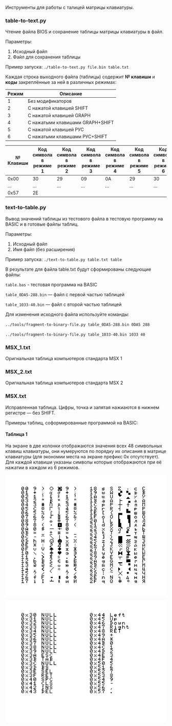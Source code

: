 Инструменты для работы с талицей матрицы клавиатуры.

### table-to-text.py
Чтение файла BIOS и сохранение таблицы матрицы клавиатуры в файл.

Параметры:
1. Исходный файл
2. Файл для сохранения таблицы

Пример запуска:
`./table-to-text.py file.bin table.txt`

Каждая строка выходного файла (таблицы) содержит **№ клавиши** и **коды** закреплённые за ней в различных режимах:

Режим | Описание 
------| ---------- 
1 | Без модификаторов
2 | С нажатой клавишей SHIFT
3 | С нажатой клавишей GRAPH
4 | С нажатыми клавишами GRAPH+SHIFT
5 | С нажатой клавишей РУС	
6 | С нажатыми клавишами РУС+SHIFT

№ Клавиши | Код символа в режиме 1 | Код символа в режиме 2 | Код символа в режиме 3 | Код символа в режиме 4 | Код символа в режиме 5 | Код символа в режиме 6 
----------| --------------------- | --------------------- | --------------------- | --------------------- | --------------------- | --------------------- | 
0x00 | 30 | 29 | 09 | 0A |  29 | 30
   … | … | … | … | … | … | … |
0x57 |2E | | | | |  | 

### text-to-table.py
Вывод значений таблицы из тестового файла в тестовую программу на BASIC и в готовые файлы таблиц.

Параметры:
1. Исходный файл
2. Имя файл (без расширения)

Пример запуска:
`./text-to-table.py table.txt table`

В результате для файла table.txt будут сформированы следующие файлы:

`table.bas` - тестовая программа на BASIC

`table_0DA5-288.bin` — файл с первой частью таблицей

`table_1033-40.bin`  — файл с второй частью таблицей


Для изменения исходного файла используйте команды:

`../tools/fragment-to-binary-file.py table_0DA5-288.bin 0DA5 288`

`../tools/fragment-to-binary-file.py table_1033-40.bin 1033 40`

### MSX_1.txt
Оригнальная таблица компьютеров стандарта MSX 1

### MSX_2.txt
Оригнальная таблица компьютеров стандарта MSX 2

### MSX.txt
Исправленная таблица. Цифры, точка и запятая нажиаются в нижнем регистре — без SHIFT.

Примеры таблиц, соформированные программой на BASIC:
#### Таблица 1
На экране в две колонки отображаются значения всех 48 символьных клавиш клавиатуры, они нумеруются по порядку их описания в матрице клавиатуры (для экономии места на экране префикс 0x отсутствует). Для каждой клавиши указаны символы которые отображаются при её нажатии в каждом из 6 режимов.

![Таблица 1](MSX-BAS_1.png)


![Таблица 2](MSX-BAS_2.png)

